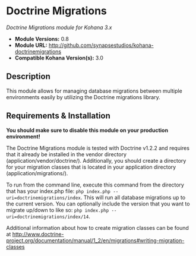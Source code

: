 # Doctrine Migrations

*Doctrine Migrations module for Kohana 3.x*

- **Module Versions:** 0.8
- **Module URL:** <http://github.com/synapsestudios/kohana-doctrinemigrations>
- **Compatible Kohana Version(s):** 3.0

## Description

This module allows for managing database migrations between multiple
environments easily by utilizing the Doctrine migrations library.

## Requirements & Installation

**You should make sure to disable this module on your production environment!**

The Doctrine Migrations module is tested with Doctrine v1.2.2 and requires that
it already be installed in the vendor directory (application/vendor/doctrine/).
Additionally, you should create a directory for your migration classes that is
located in your application directory (application/migrations/).

To run from the command line, execute this command from the directory that has
your index.php file: `php index.php --uri=doctrinemigrations/index`.  This will
run all database migrations up to the current version. You can optionally
include the version that you want to migrate up/down to like so:
`php index.php --uri=doctrinemigrations/index/14`.

Additional information about how to create migration classes can be found at
<http://www.doctrine-project.org/documentation/manual/1_2/en/migrations#writing-migration-classes>